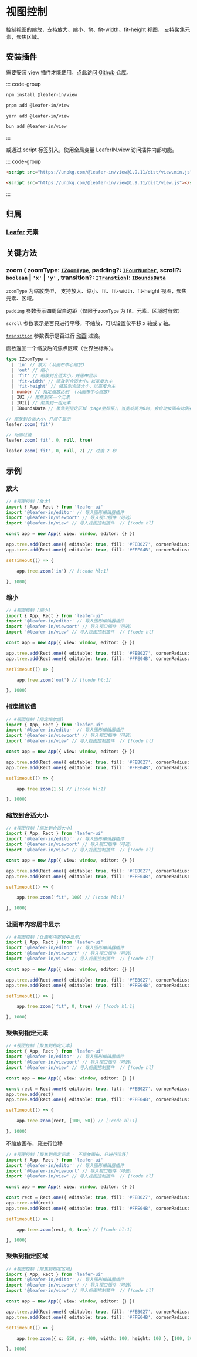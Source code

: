 # 视图控制

控制视图的缩放，支持放大、缩小、fit、fit-width、fit-height 视图， 支持聚焦元素，聚焦区域。

## 安装插件

需要安装 view 插件才能使用，[点此访问 Github 仓库](https://github.com/leaferjs/leafer-in/tree/main/packages/view)。

::: code-group

```sh [npm]
npm install @leafer-in/view
```

```sh [pnpm]
pnpm add @leafer-in/view
```

```sh [yarn]
yarn add @leafer-in/view
```

```sh [bun]
bun add @leafer-in/view
```

:::

或通过 script 标签引入，使用全局变量 LeaferIN.view 访问插件内部功能。

::: code-group

```html [view.min]
<script src="https://unpkg.com/@leafer-in/view@1.9.11/dist/view.min.js"></script>
```

```html [view]
<script src="https://unpkg.com/@leafer-in/view@1.9.11/dist/view.js"></script>
```

<!-- https://unpkg.com 无法访问时，可替换为 https://cdn.jsdelivr.net/npm -->

:::

## 归属

### [Leafer](/reference/display/Leafer.md) 元素

## 关键方法

### zoom ( zoomType: [`IZoomType`](/api/modules.md#izoomtype), padding?: [`IFourNumber`](/reference/interface/math/Math.md#ifournumber), scroll?: `boolean` | `'x'` | `'y'` , transition?: [`ITranstion`](/reference/UI/transition.md#transition-itranstion)): [`IBoundsData`](/reference/interface/math/Math.md#iboundsdata)

`zoomType` 为缩放类型， 支持放大、缩小、fit、fit-width、fit-height 视图，聚焦元素、区域。

`padding` 参数表示四周留白边距（仅限于`zoomType` 为 fit、元素、区域时有效）

`scroll` 参数表示是否只进行平移，不缩放，可以设置仅平移 x 轴或 y 轴。

[`transition`](/reference/UI/transition.md#transition-itranstion) 参数表示是否进行 [动画](/guide/plugin/animate.md) 过渡。

函数返回一个缩放后的焦点区域（世界坐标系）。

```ts
type IZoomType =
  | 'in' // 放大 (从画布中心缩放)
  | 'out' // 缩小
  | 'fit' // 缩放到合适大小，并居中显示
  | 'fit-width' // 缩放到合适大小，以宽度为主
  | 'fit-height' // 缩放到合适大小，以高度为主
  | number // 指定缩放比例  (从画布中心缩放)
  | IUI // 聚焦到某一个元素
  | IUI[] // 聚焦到一组元素
  | IBoundsData // 聚焦到指定区域（page坐标系），当宽或高为0时，会自动按画布比例补全
```

```ts
// 缩放到合适大小，并居中显示
leafer.zoom('fit')

// 动画过渡
leafer.zoom('fit', 0, null, true)

leafer.zoom('fit', 0, null, 2) // 过渡 2 秒
```

## 示例

### 放大

```ts
// #视图控制 [放大]
import { App, Rect } from 'leafer-ui'
import '@leafer-in/editor' // 导入图形编辑器插件
import '@leafer-in/viewport' // 导入视口插件（可选）
import '@leafer-in/view' // 导入视图控制插件  // [!code hl] 

const app = new App({ view: window, editor: {} })

app.tree.add(Rect.one({ editable: true, fill: '#FEB027', cornerRadius: [20, 0, 0, 20] }, 500, 400))
app.tree.add(Rect.one({ editable: true, fill: '#FFE04B', cornerRadius: [0, 20, 20, 0] }, 650, 400))

setTimeout(() => {

    app.tree.zoom('in') // [!code hl:1]

}, 1000)

```

### 缩小

```ts
// #视图控制 [缩小]
import { App, Rect } from 'leafer-ui'
import '@leafer-in/editor' // 导入图形编辑器插件
import '@leafer-in/viewport' // 导入视口插件（可选）
import '@leafer-in/view' // 导入视图控制插件  // [!code hl] 

const app = new App({ view: window, editor: {} })

app.tree.add(Rect.one({ editable: true, fill: '#FEB027', cornerRadius: [20, 0, 0, 20] }, 500, 400))
app.tree.add(Rect.one({ editable: true, fill: '#FFE04B', cornerRadius: [0, 20, 20, 0] }, 650, 400))

setTimeout(() => {

    app.tree.zoom('out') // [!code hl:1]

}, 1000)

```

### 指定缩放值

```ts
// #视图控制 [指定缩放值]
import { App, Rect } from 'leafer-ui'
import '@leafer-in/editor' // 导入图形编辑器插件
import '@leafer-in/viewport' // 导入视口插件（可选）
import '@leafer-in/view' // 导入视图控制插件  // [!code hl] 

const app = new App({ view: window, editor: {} })

app.tree.add(Rect.one({ editable: true, fill: '#FEB027', cornerRadius: [20, 0, 0, 20] }, 500, 400))
app.tree.add(Rect.one({ editable: true, fill: '#FFE04B', cornerRadius: [0, 20, 20, 0] }, 650, 400))

setTimeout(() => {

    app.tree.zoom(1.5) // [!code hl:1]

}, 1000)

```

### 缩放到合适大小

```ts
// #视图控制 [缩放到合适大小]
import { App, Rect } from 'leafer-ui'
import '@leafer-in/editor' // 导入图形编辑器插件
import '@leafer-in/viewport' // 导入视口插件（可选）
import '@leafer-in/view' // 导入视图控制插件  // [!code hl] 

const app = new App({ view: window, editor: {} })

app.tree.add(Rect.one({ editable: true, fill: '#FEB027', cornerRadius: [20, 0, 0, 20] }, 500, 400))
app.tree.add(Rect.one({ editable: true, fill: '#FFE04B', cornerRadius: [0, 20, 20, 0] }, 650, 400))

setTimeout(() => {

    app.tree.zoom('fit', 100) // [!code hl:1]

}, 1000)

```

### 让画布内容居中显示

```ts
// #视图控制 [让画布内容居中显示]
import { App, Rect } from 'leafer-ui'
import '@leafer-in/editor' // 导入图形编辑器插件
import '@leafer-in/viewport' // 导入视口插件（可选）
import '@leafer-in/view' // 导入视图控制插件  // [!code hl] 

const app = new App({ view: window, editor: {} })

app.tree.add(Rect.one({ editable: true, fill: '#FEB027', cornerRadius: [20, 0, 0, 20] }, 500, 400))
app.tree.add(Rect.one({ editable: true, fill: '#FFE04B', cornerRadius: [0, 20, 20, 0] }, 650, 400))

setTimeout(() => {

    app.tree.zoom('fit', 0, true) // [!code hl:1]

}, 1000)

```

### 聚焦到指定元素

```ts
// #视图控制 [聚焦到指定元素]
import { App, Rect } from 'leafer-ui'
import '@leafer-in/editor' // 导入图形编辑器插件
import '@leafer-in/viewport' // 导入视口插件（可选）
import '@leafer-in/view' // 导入视图控制插件  // [!code hl] 

const app = new App({ view: window, editor: {} })

const rect = Rect.one({ editable: true, fill: '#FEB027', cornerRadius: [20, 0, 0, 20] }, 500, 400)
app.tree.add(rect)
app.tree.add(Rect.one({ editable: true, fill: '#FFE04B', cornerRadius: [0, 20, 20, 0] }, 650, 400))

setTimeout(() => {

    app.tree.zoom(rect, [100, 50]) // [!code hl:1]

}, 1000)

```

不缩放画布，只进行位移

```ts
// #视图控制 [聚焦到指定元素 - 不缩放画布，只进行位移]
import { App, Rect } from 'leafer-ui'
import '@leafer-in/editor' // 导入图形编辑器插件
import '@leafer-in/viewport' // 导入视口插件（可选）
import '@leafer-in/view' // 导入视图控制插件  // [!code hl] 

const app = new App({ view: window, editor: {} })

const rect = Rect.one({ editable: true, fill: '#FEB027', cornerRadius: [20, 0, 0, 20] }, 100, 100)
app.tree.add(rect)
app.tree.add(Rect.one({ editable: true, fill: '#FFE04B', cornerRadius: [0, 20, 20, 0] }, 300, 100))

setTimeout(() => {

    app.tree.zoom(rect, 0, true) // [!code hl:1]

}, 1000)

```

### 聚焦到指定区域

```ts
// #视图控制 [聚焦到指定区域]
import { App, Rect } from 'leafer-ui'
import '@leafer-in/editor' // 导入图形编辑器插件
import '@leafer-in/viewport' // 导入视口插件（可选）
import '@leafer-in/view' // 导入视图控制插件  // [!code hl] 

const app = new App({ view: window, editor: {} })

app.tree.add(Rect.one({ editable: true, fill: '#FEB027', cornerRadius: [20, 0, 0, 20] }, 500, 400))
app.tree.add(Rect.one({ editable: true, fill: '#FFE04B', cornerRadius: [0, 20, 20, 0] }, 650, 400))

setTimeout(() => {

    app.tree.zoom({ x: 650, y: 400, width: 100, height: 100 }, [100, 20, 50, 20]) // [!code hl:1]

}, 1000)

```
